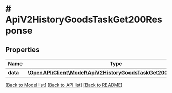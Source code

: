 # # ApiV2HistoryGoodsTaskGet200Response

## Properties

Name | Type | Description | Notes
------------ | ------------- | ------------- | -------------
**data** | [**\OpenAPI\Client\Model\ApiV2HistoryGoodsTaskGet200ResponseData**](ApiV2HistoryGoodsTaskGet200ResponseData.md) |  | [optional]

[[Back to Model list]](../../README.md#models) [[Back to API list]](../../README.md#endpoints) [[Back to README]](../../README.md)

